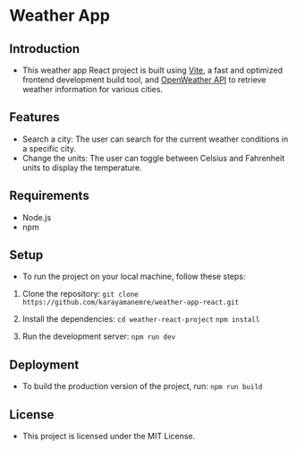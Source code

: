 # Weather App

## Introduction

- This weather app React project is built using [Vite](https://vitejs.dev/), a fast and optimized frontend development build tool, and [OpenWeather API](https://openweathermap.org/api) to retrieve weather information for various cities.

## Features

- Search a city: The user can search for the current weather conditions in a specific city.
- Change the units: The user can toggle between Celsius and Fahrenheit units to display the temperature.

## Requirements

- Node.js
- npm

## Setup

- To run the project on your local machine, follow these steps:

1. Clone the repository:
   `git clone https://github.com/karayamanemre/weather-app-react.git`

2. Install the dependencies:
   `cd weather-react-project`
   `npm install`

3. Run the development server:
   `npm run dev`

## Deployment

- To build the production version of the project, run:
  `npm run build`

## License

- This project is licensed under the MIT License.
